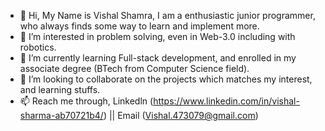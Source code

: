 - 👋 Hi, My Name is Vishal Shamra, I am a enthusiastic junior programmer, who always finds some way to learn and implement more.
- 👀 I’m interested in problem solving, even in Web-3.0 including with robotics.
- 🌱 I’m currently learning Full-stack development, and enrolled in my associate degree (BTech from Computer Science field).
- 💞️ I’m looking to collaborate on the projects which matches my interest, and learning stuffs.
- 📫 Reach me through, Linkedln (https://www.linkedin.com/in/vishal-sharma-ab70721b4/) || Email (Vishal.473079@gmail.com)


